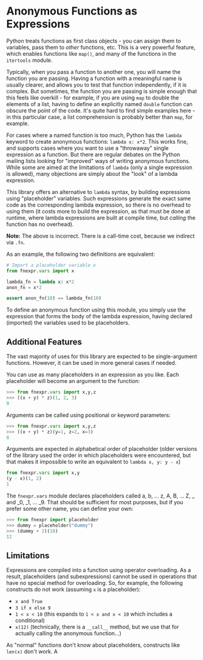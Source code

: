 # Anonymous Functions as Expressions

Python treats functions as first class objects - you can assign them to variables, pass them to *other* functions, etc. This is a very powerful feature, which enables functions like `map()`, and many of the functions in the `itertools` module.

Typically, when you pass a function to another one, you will name the function you are passing. Having a function with a meaningful name is usually clearer, and allows you to test that function independently, if it is complex. But sometimes, the function you are passing is simple enough that this feels like overkill - for example, if you are using `map` to double the elements of a list, having to define an explicitly named `double` function can obscure the point of the code. It's quite hard to find simple examples here - in this particular case, a list comprehension is probably better than `map`, for example.

For cases where a named function is too much, Python has the `lambda` keyword to create anonymous functions: `lambda x: x*2`. This works fine, and supports cases where you want to use a "throwaway" single expression as a function. But there are regular debates on the Python mailing lists looking for "improved" ways of writing anonymous functions. While some are aimed at the limitations of `lambda` (only a single expression is allowed), many objections are simply about the "look" of a lambda expression.

This library offers an alternative to `lambda` syntax, by building expressions using "placeholder" variables. Such expressions generate the exact same code as the corresponding lambda expression, so there is no overhead to using them (it costs more to build the expression, as that must be done at runtime, where lambda expressions are built at compile time, but *calling* the function has no overhead).

**Note:** The above is incorrect. There is a call-time cost, because we indirect via `.fn`.

As an example, the following two definitions are equivalent:

```python
# Import a placeholder variable x
from fnexpr.vars import x

lambda_fn = lambda x: x*2
anon_fn = x*2

assert anon_fn(10) == lambda_fn(10)
```

To define an anonymous function using this module, you simply use the expression that forms the body of the lambda expression, having declared (imported) the variables used to be placeholders.

## Additional Features

The vast majority of uses for this library are expected to be single-argument functions. However, it can be used in more general cases if needed.

You can use as many placeholders in an expression as you like. Each placeholder will become an argument to the function:

```python
>>> from fnexpr.vars import x,y,z
>>> ((x + y) * z)(1, 2, 3)
9
```

Arguments can be called using positional or keyword parameters:

```python
>>> from fnexpr.vars import x,y,z
>>> ((x + y) * z)(y=1, z=2, x=3)
8
```

Arguments are expected in alphabetical order of placeholder (older versions of the library used the order in which placeholders were encountered, but that makes it impossible to write an equivalent to `lambda x, y: y - x`)

```python
from fnexpr.vars import x,y
(y - x)(1, 2)
1
```

The `fnexpr.vars` module declares placeholders called a, b, ... z, A, B, ... Z, _ and _0, _1, ... _9. That should be sufficient for most purposes, but if you prefer some other name, you can define your own:

```python
>>> from fnexpr import placeholder
>>> dummy = placeholder("dummy")
>>> (dummy + 2)(10)
12
```

## Limitations

Expressions are compiled into a function using operator overloading. As a result, placeholders (and subexpressions) cannot be used in operations that have no special method for overloading. So, for example, the following constructs do not work (assuming `x` is a placeholder):

* `x and True`
* `3 if x else 9`
* `1 < x < 10` (this expands to `1 < x and x < 10` which includes a conditional)
* `x(12)` (technically, there is a `__call__` method, but we use that for actually calling the anonymous function...)

As "normal" functions don't know about placeholders, constructs like `len(x)` don't work. A
